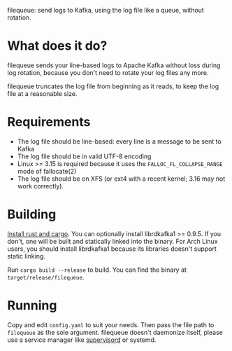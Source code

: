 filequeue: send logs to Kafka, using the log file like a queue, without rotation.

What does it do?
====

filequeue sends your line-based logs to Apache Kafka without loss during log
rotation, because you don't need to rotate your log files any more.

filequeue truncates the log file from beginning as it reads, to keep the log
file at a reasonable size.

Requirements
====

* The log file should be line-based: every line is a message to be sent to Kafka
* The log file should be in valid UTF-8 encoding
* Linux >= 3.15 is required because it uses the `FALLOC_FL_COLLAPSE_RANGE` mode of fallocate(2)
* The log file should be on XFS (or ext4 with a recent kernel; 3.16 may not work correctly).

Building
====

[Install rust and cargo](https://www.rust-lang.org/install.html). You can optionally install librdkafka1 >= 0.9.5. If you don't, one will be built and statically linked into the binary. For Arch Linux users, you should install librdkafka1 because its libraries doesn't support static linking.

Run `cargo build --release` to build. You can find the binary at `target/release/filequeue`.

Running
====

Copy and edit `config.yaml` to suit your needs. Then pass the file path to `filequeue` as the sole argument. filequeue doesn't daemonize itself, please use a service manager like [supervisord](http://supervisord.org/) or systemd.
